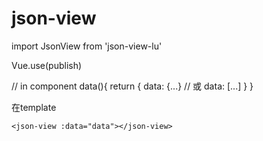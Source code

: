 # json-view

import JsonView from 'json-view-lu'

Vue.use(publish)

// in component
    data(){
        return {
            data: {...}
            // 或
            data: [...]
        }
    }

在template

    <json-view :data="data"></json-view>
